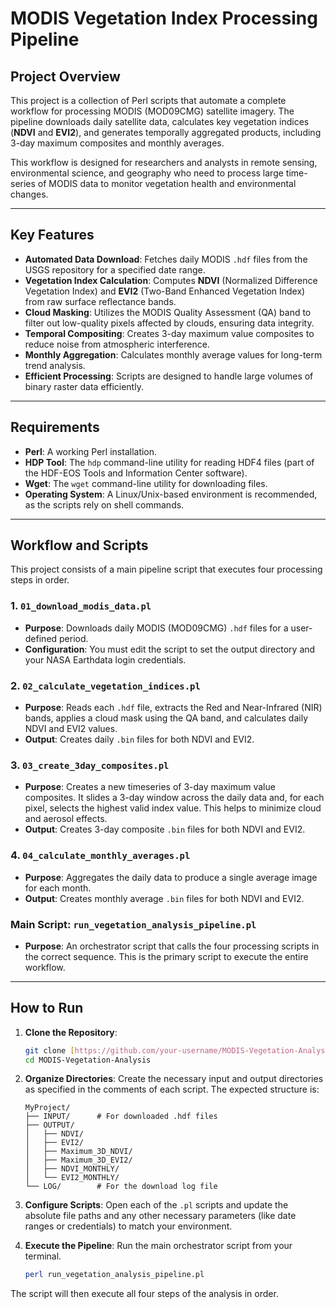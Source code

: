 # MODIS Vegetation Index Processing Pipeline

## Project Overview

This project is a collection of Perl scripts that automate a complete workflow for processing MODIS (MOD09CMG) satellite imagery. The pipeline downloads daily satellite data, calculates key vegetation indices (**NDVI** and **EVI2**), and generates temporally aggregated products, including 3-day maximum composites and monthly averages.

This workflow is designed for researchers and analysts in remote sensing, environmental science, and geography who need to process large time-series of MODIS data to monitor vegetation health and environmental changes.



---

## Key Features

-   **Automated Data Download**: Fetches daily MODIS `.hdf` files from the USGS repository for a specified date range.
-   **Vegetation Index Calculation**: Computes **NDVI** (Normalized Difference Vegetation Index) and **EVI2** (Two-Band Enhanced Vegetation Index) from raw surface reflectance bands.
-   **Cloud Masking**: Utilizes the MODIS Quality Assessment (QA) band to filter out low-quality pixels affected by clouds, ensuring data integrity.
-   **Temporal Compositing**: Creates 3-day maximum value composites to reduce noise from atmospheric interference.
-   **Monthly Aggregation**: Calculates monthly average values for long-term trend analysis.
-   **Efficient Processing**: Scripts are designed to handle large volumes of binary raster data efficiently.

---

## Requirements

-   **Perl**: A working Perl installation.
-   **HDP Tool**: The `hdp` command-line utility for reading HDF4 files (part of the HDF-EOS Tools and Information Center software).
-   **Wget**: The `wget` command-line utility for downloading files.
-   **Operating System**: A Linux/Unix-based environment is recommended, as the scripts rely on shell commands.

---

## Workflow and Scripts

This project consists of a main pipeline script that executes four processing steps in order.

### 1. `01_download_modis_data.pl`

-   **Purpose**: Downloads daily MODIS (MOD09CMG) `.hdf` files for a user-defined period.
-   **Configuration**: You must edit the script to set the output directory and your NASA Earthdata login credentials.

### 2. `02_calculate_vegetation_indices.pl`

-   **Purpose**: Reads each `.hdf` file, extracts the Red and Near-Infrared (NIR) bands, applies a cloud mask using the QA band, and calculates daily NDVI and EVI2 values.
-   **Output**: Creates daily `.bin` files for both NDVI and EVI2.

### 3. `03_create_3day_composites.pl`

-   **Purpose**: Creates a new timeseries of 3-day maximum value composites. It slides a 3-day window across the daily data and, for each pixel, selects the highest valid index value. This helps to minimize cloud and aerosol effects.
-   **Output**: Creates 3-day composite `.bin` files for both NDVI and EVI2.

### 4. `04_calculate_monthly_averages.pl`

-   **Purpose**: Aggregates the daily data to produce a single average image for each month.
-   **Output**: Creates monthly average `.bin` files for both NDVI and EVI2.

### Main Script: `run_vegetation_analysis_pipeline.pl`

-   **Purpose**: An orchestrator script that calls the four processing scripts in the correct sequence. This is the primary script to execute the entire workflow.

---

## How to Run

1.  **Clone the Repository**:
    ```bash
    git clone [https://github.com/your-username/MODIS-Vegetation-Analysis.git](https://github.com/your-username/MODIS-Vegetation-Analysis.git)
    cd MODIS-Vegetation-Analysis
    ```

2.  **Organize Directories**: Create the necessary input and output directories as specified in the comments of each script. The expected structure is:
    ```
    MyProject/
    ├── INPUT/      # For downloaded .hdf files
    ├── OUTPUT/
    │   ├── NDVI/
    │   ├── EVI2/
    │   ├── Maximum_3D_NDVI/
    │   ├── Maximum_3D_EVI2/
    │   ├── NDVI_MONTHLY/
    │   └── EVI2_MONTHLY/
    └── LOG/        # For the download log file
    ```

3.  **Configure Scripts**: Open each of the `.pl` scripts and update the absolute file paths and any other necessary parameters (like date ranges or credentials) to match your environment.

4.  **Execute the Pipeline**: Run the main orchestrator script from your terminal.
    ```bash
    perl run_vegetation_analysis_pipeline.pl
    ```

The script will then execute all four steps of the analysis in order.
